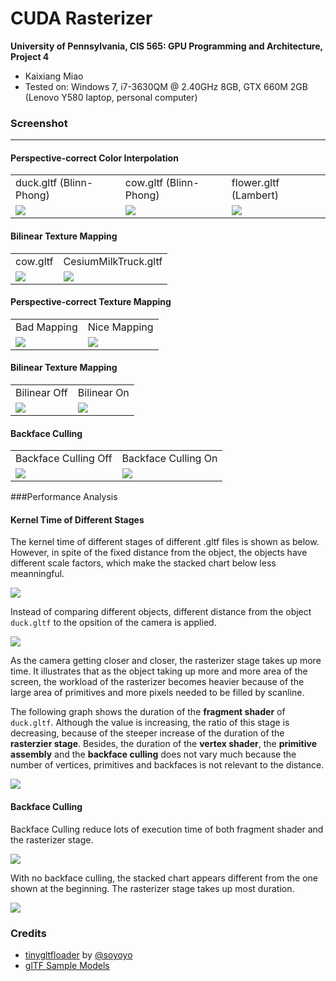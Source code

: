 CUDA Rasterizer
===============

**University of Pennsylvania, CIS 565: GPU Programming and Architecture, Project 4**

* Kaixiang Miao
* Tested on: Windows 7, i7-3630QM @ 2.40GHz 8GB, GTX 660M 2GB (Lenovo Y580 laptop, personal computer)

### Screenshot

----------------

#### Perspective-correct Color Interpolation
<table class="image">
<tr>
	<td>duck.gltf (Blinn-Phong)</td>
	<td>cow.gltf (Blinn-Phong)</td>
	<td>flower.gltf (Lambert)</td>
</tr>
<tr>
	<td><img src="img/20.gif"/></td>
	<td><img src="img/10.gif"/></td>
	<td><img src="img/3.gif"/></td>
</tr>
</table>

#### Bilinear Texture Mapping
<table class="image">
<tr>
	<td>cow.gltf</td>
	<td>CesiumMilkTruck.gltf</td>
</tr>
<tr>
	<td><img src="img/51.gif"/></td>
	<td><img src="img/61.gif"/></td>
</tr>
</table>

#### Perspective-correct Texture Mapping
<table class="image">
<tr>
	<td>Bad Mapping</td>
	<td>Nice Mapping</td>
</tr>
<tr>
	<td><img src="img/8.jpg"/></td>
	<td><img src="img/81.jpg"/></td>
</tr>
</table>

#### Bilinear Texture Mapping
<table class="image">
<tr>
	<td>Bilinear Off</td>
	<td>Bilinear On</td>
</tr>
<tr>
	<td><img src="img/tex.jpg"/></td>
	<td><img src="img/bitex.jpg"/></td>
</tr>
</table>

#### Backface Culling
<table class="image">
<tr>
	<td>Backface Culling Off</td>
	<td>Backface Culling On</td>
</tr>
<tr>
	<td><img src="img/71.gif"/></td>
	<td><img src="img/7.gif"/></td>
</tr>
</table>

###Performance Analysis

#### Kernel Time of Different Stages

The kernel time of different stages of different .gltf files is shown as below. However, in spite of the fixed distance from the object, the objects have different scale factors, which make the stacked chart below less meanningful.

![](./img/Kernel.jpg)

Instead of comparing different objects, different distance from the object `duck.gltf` to the opsition of the camera is applied.

![](./img/duck.jpg)

As the camera getting closer and closer, the rasterizer stage takes up more time. It illustrates that as the object taking up more and more area of the screen, the workload of the rasterizer becomes heavier because of the large area of primitives and more pixels needed to be filled by scanline.

The following graph shows the duration of the **fragment shader** of `duck.gltf`. Although the value is increasing, the ratio of this stage is decreasing, because of the steeper increase of the duration of the **rasterzier stage**. Besides, the duration of the **vertex shader**, the **primitive assembly** and the **backface culling** does not vary much because the number of vertices, primitives and backfaces is not relevant to the distance.

![](./img/DuckFrag.jpg)

#### Backface Culling

Backface Culling reduce lots of execution time of both fragment shader and the rasterizer stage.

![](./img/backface.jpg)

With no backface culling, the stacked chart appears different from the one shown at the beginning. The rasterizer stage takes up most duration.

![](./img/nobackface.jpg)

### Credits

* [tinygltfloader](https://github.com/syoyo/tinygltfloader) by [@soyoyo](https://github.com/syoyo)
* [glTF Sample Models](https://github.com/KhronosGroup/glTF/blob/master/sampleModels/README.md)
